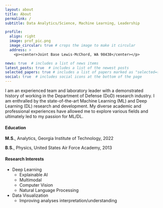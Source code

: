 ```yaml
---
layout: about
title: About
permalink: /
subtitle: Data Analytics/Science, Machine Learning, Leadership

profile:
  align: right
  image: prof_pic.png
  image_circular: true # crops the image to make it circular
  address: >
    <p><center>Joint Base Lewis-McChord, WA 98438</center></p>

news: true  # includes a list of news items
latest_posts: true  # includes a list of the newest posts
selected_papers: true # includes a list of papers marked as "selected={true}"
social: true  # includes social icons at the bottom of the page
---
```


I am an experienced team and laboratory leader with a demonstrated history of working in the Department of Defense (DoD) research industry. I am enthralled by the state-of-the-art Machine Learning (ML) and Deep Learning (DL) research and development. My diverse academic and professional experiences have allowed me to explore various fields and ultimately led to my passion for ML/DL.

#### Education

**M.S.**, Analytics, Georgia Institute of Technology, 2022

**B.S.**, Physics, United States Air Force Academy, 2013

#### Research Interests

- Deep Learning
  - Explainable AI
  - Multimodal
  - Computer Vision
  - Natural Language Processing
- Data Visualization
  - Improving analyses interpretation/understanding